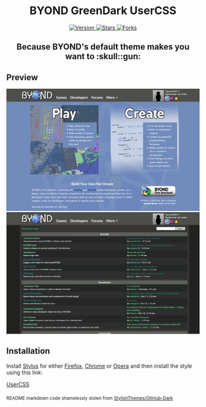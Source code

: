 <h1 align="center">BYOND GreenDark UserCSS</h1>
<p align="center">
  <a href="https://github.com/Tigercat2000/BYOND-GreenDark/tags">
    <img src="https://img.shields.io/github/tag/Tigercat2000/BYOND-GreenDark.svg?label=version&style=flat" alt="Version">
  </a>
  <a href="https://github.com/Tigercat2000/BYOND-GreenDark/stargazers">
    <img src="http://github-svg-buttons.herokuapp.com/star.svg?user=Tigercat2000&repo=BYOND-GreenDark&style=flat&background=007ec6" alt="Stars">
  </a>
  <a href="https://github.com/Tigercat2000/BYOND-GreenDark/network">
    <img src="https://img.shields.io/github/forks/Tigercat2000/BYOND-GreenDark.svg?style=flat" alt="Forks">
  </a>
</p>
<h2 align="center">Because BYOND's default theme makes you want to :skull::gun:</h2>

## Preview
![](./images/screenshots/main.png)
![](./images/screenshots/forums.png)

## Installation

Install [Stylus](https://add0n.com/stylus.html) for either [Firefox](https://addons.mozilla.org/en-US/firefox/addon/styl-us/), [Chrome](https://chrome.google.com/webstore/detail/stylus/clngdbkpkpeebahjckkjfobafhncgmne) or [Opera](https://addons.opera.com/en-gb/extensions/details/stylus/) and then install the style using this link:

[UserCSS](https://tigercat2000.github.io/BYOND-GreenDark/byond-greendark.user.css)

<sub>README markdown code shamelessly stolen from [StylishThemes/GitHub-Dark](https://github.com/StylishThemes/GitHub-Dark)</sub>